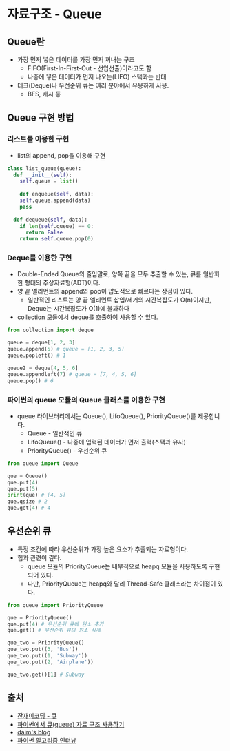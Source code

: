 # 자료구조 - Queue

## Queue란 

- 가장 먼저 넣은 데이터를 가장 먼저 꺼내는 구조 
  - FIFO(First-In-First-Out - 선입선출)이라고도 함 
  - 나중에 넣은 데이터가 먼저 나오는(LIFO) 스택과는 반대
- 데크(Deque)나 우선순위 큐는 여러 분야에서 유용하게 사용.
  - BFS, 캐시 등 

## Queue 구현 방법 

### 리스트를 이용한 구현

- list의 append, pop을 이용해 구현

~~~ python
class list_queue(queue):
  def __init__(self):
    self.queue = list()
    
	def enqueue(self, data):
    self.queue.append(data)
    pass
	
  def dequeue(self, data):
    if len(self.queue) == 0:
      return False 
    return self.queue.pop(0)
~~~



### Deque를 이용한 구현

- Double-Ended Queue의 줄임말로, 양쪽 끝을 모두 추출할 수 있는, 큐를 일반화한 형태의 추상자료형(ADT)이다. 
- 양 끝 엘리먼트의 append와 pop이 압도적으로 빠르다는 장점이 있다.
  - 일반적인 리스트는 양 끝 엘리먼트 삽입/제거의 시간복잡도가 O(n)이지만, Deque는 시간복잡도가 O(1)에 불과하다
- collection 모듈에서 deque를 호출하여 사용할 수 있다.

~~~ python
from collection import deque 

queue = deque[1, 2, 3]
queue.append(5) # queue = [1, 2, 3, 5]
queue.popleft() # 1

queue2 = deque[4, 5, 6]
queue.appendleft(7) # queue = [7, 4, 5, 6]
queue.pop() # 6
~~~



### 파이썬의 queue 모듈의 Queue 클래스를 이용한 구현 

- queue 라이브러리에서는 Queue(), LifoQueue(), PriorityQueue()를 제공합니다.
  - Queue - 일반적인 큐 
  - LifoQueue() - 나중에 입력된 데이터가 먼저 출력(스택과 유사)
  - PriorityQueue() - 우선순위 큐 

~~~ python
from queue import Queue 

que = Queue()
que.put(4)
que.put(5)
print(que) # [4, 5]
que.qsize # 2
que.get(4) # 4
~~~



## 우선순위 큐 

- 특정 조건에 따라 우선순위가 가장 높은 요소가 추출되는 자료형이다.
- 힙과 관련이 깊다.
  - queue 모듈의 PriorityQueue는 내부적으로 heapq 모듈을 사용하도록 구현되어 있다.
  - 다만, PriorityQueue는 heapq와 달리 Thread-Safe 클래스라는 차이점이 있다.

~~~ python
from queue import PriorityQueue

que = PriorityQueue()
que.put(4) # 우선순위 큐에 원소 추가
que.get() # 우선순위 큐의 원소 삭제 

que_two = PriorityQueue()
que_two.put((3, 'Bus'))
que_two.put((1, 'Subway'))
que_two.put((2, 'Airplane'))

que_two.get()[1] # Subway
~~~



## 출처

- [잔재미코딩 - 큐](https://www.fun-coding.org/DS&AL1-5.html)
- [파이썬에서 큐(queue) 자료 구조 사용하기](https://www.daleseo.com/python-queue/)
- [daim's blog](https://daimhada.tistory.com/107)
- [파이썬 알고리즘 인터뷰](http://www.kyobobook.co.kr/product/detailViewKor.laf?ejkGb=KOR&mallGb=KOR&barcode=9791189909178)

